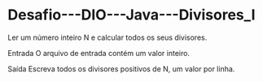 # Desafio---DIO---Java---Divisores_I
Ler um número inteiro N e calcular todos os seus divisores.    

Entrada    O arquivo de entrada contém um valor inteiro.    

Saída    Escreva todos os divisores positivos de N, um valor por linha.
